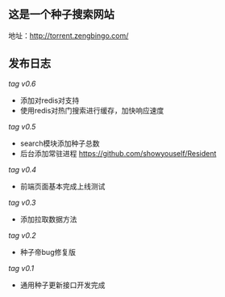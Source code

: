 ## 这是一个种子搜索网站
地址：http://torrent.zengbingo.com/

## 发布日志

*tag v0.6*
* 添加对redis对支持
* 使用redis对热门搜索进行缓存，加快响应速度

*tag v0.5*
* search模块添加种子总数
* 后台添加常驻进程 https://github.com/showyouself/Resident

*tag v0.4*
* 前端页面基本完成上线测试

*tag v0.3*
* 添加拉取数据方法

*tag v0.2*
* 种子帝bug修复版

*tag v0.1*
* 通用种子更新接口开发完成








